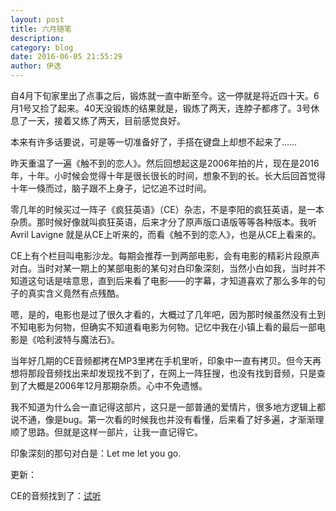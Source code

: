 ```yaml
---
layout: post
title: 六月随笔
description: 
category: blog
date: 2016-06-05 21:55:29
author: 伊迭
---
```


自4月下旬家里出了点事之后，锻炼就一直中断至今。这一停就是将近四十天。6月1号又捡了起来。40天没锻炼的结果就是，锻炼了两天，连脖子都疼了。3号休息了一天，接着又练了两天，目前感觉良好。

本来有许多话要说，可是等一切准备好了，手搭在键盘上却想不起来了……

昨天重温了一遍《触不到的恋人》。然后回想起这是2006年拍的片，现在是2016年，十年。小时候会觉得十年是很长很长的时间，想象不到的长。长大后回首觉得十年一倏而过，脑子跟不上身子，记忆追不过时间。

零几年的时候买过一阵子《疯狂英语》（CE）杂志，不是李阳的疯狂英语，是一本杂质。那时候好像就叫疯狂英语，后来才分了原声版口语版等等各种版本。我听 Avril Lavigne 就是从CE上听来的，而看《触不到的恋人》，也是从CE上看来的。

CE上有个栏目叫电影沙龙。每期会推荐一到两部电影，会有电影的精彩片段原声对白。当时对某一期上的某部电影的某句对白印象深刻，当然小白如我，当时并不知道这句话是啥意思，直到后来看了电影——的字幕，才知道喜欢了那么多年的句子的真实含义竟然有点残酷。

嗯，是的，电影也是过了很久才看的，大概过了几年吧，因为那时候虽然没有土到不知电影为何物，但确实不知道看电影为何物。记忆中我在小镇上看的最后一部电影是《哈利波特与魔法石》。

当年好几期的CE音频都拷在MP3里拷在手机里听，印象中一直有拷贝。但今天再想将那段音频找出来却发现找不到了，在网上一阵狂搜，也没有找到音频，只是查到了大概是2006年12月那期杂质。心中不免遗憾。

我不知道为什么会一直记得这部片，这只是一部普通的爱情片，很多地方逻辑上都说不通，像是bug。第一次看的时候我也并没有看懂，后来看了好多遍，才渐渐理顺了思路。但就是这样一部片，让我一直记得它。

印象深刻的那句对白是：Let me let you go.

更新：

CE的音频找到了：[试听](http://blogfile.qiniudn.com/iyidie/music/CE62104.mp3)